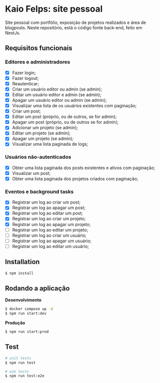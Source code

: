 # Kaio Felps: site pessoal
Site pessoal com portfólio, exposição de projetos realizados e área de blogposts. Neste repositório, está o código fonte back-end, feito em NestJs.

## Requisitos funcionais
### Editores e administradores
- [x] Fazer login;
- [x] Fazer logout;
- [x] Reautenticar;
- [x] Criar um usuário editor ou admin (se admin);
- [x] Editar um usuário editor e admin (se admin);
- [x] Apagar um usuário editor ou admin (se admin);
- [x] Visualizar uma lista de os usuários existentes com paginação;
- [x] Criar um post;
- [x] Editar um post (próprio, ou de outros, se for admin);
- [x] Apagar um post (próprio, ou de outros se for admin);
- [x] Adicionar um projeto (se admin);
- [x] Editar um projeto (se admin);
- [x] Apagar um projeto (se admin);
- [x] Visualizar uma lista paginada de logs;

### Usuários não-autenticados
- [x] Obter uma lista paginada dos posts existentes e ativos com paginação;
- [x] Visualizar um post;
- [x] Obter uma lista paginada dos projetos criados com paginação;

### Eventos e background tasks
- [x] Registrar um log ao criar um post;
- [x] Registrar um log ao apagar um post;
- [x] Registrar um log ao editar um post;
- [x] Registrar um log ao criar um projeto;
- [x] Registrar um log ao apagar um projeto;
- [ ] Registrar um log ao editar um projeto;
- [ ] Registrar um log ao criar um usuário;
- [ ] Registrar um log ao apagar um usuário;
- [ ] Registrar um log ao editar um usuário;

## Installation

```bash
$ npm install
```

## Rodando a aplicação

**Desenvolvimento**

```bash
$ docker compose up -d
$ npm run start:dev
```

**Produção**

```bash
$ npm run start:prod
```

## Test

```bash
# unit tests
$ npm run test

# e2e tests
$ npm run test:e2e
```
